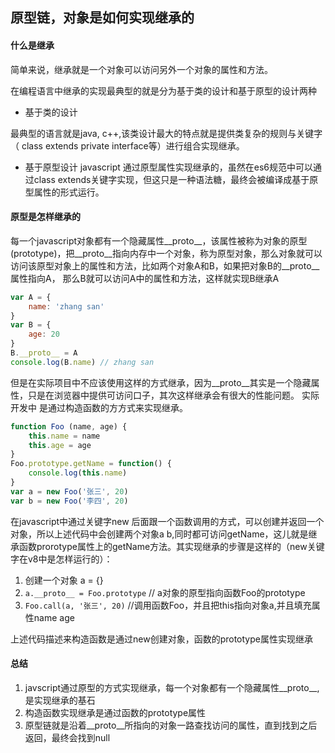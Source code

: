 ## 原型链，对象是如何实现继承的

#### 什么是继承
简单来说，继承就是一个对象可以访问另外一个对象的属性和方法。

在编程语言中继承的实现最典型的就是分为基于类的设计和基于原型的设计两种
- 基于类的设计 

最典型的语言就是java, c++,该类设计最大的特点就是提供类复杂的规则与关键字（ class extends private interface等）进行组合实现继承。

- 基于原型设计
javascript 通过原型属性实现继承的，虽然在es6规范中可以通过class extends关键字实现，但这只是一种语法糖，最终会被编译成基于原型属性的形式运行。

#### 原型是怎样继承的
每一个javascript对象都有一个隐藏属性__proto__，该属性被称为对象的原型(prototype)，把__proto__指向内存中一个对象，称为原型对象，那么对象就可以访问该原型对象上的属性和方法，比如两个对象A和B，如果把对象B的__proto__属性指向A， 那么B就可以访问A中的属性和方法，这样就实现B继承A
```javascript
var A = {
    name: 'zhang san'
}
var B = {
    age: 20
}
B.__proto__ = A
console.log(B.name) // zhang san
```
但是在实际项目中不应该使用这样的方式继承，因为__proto__其实是一个隐藏属性，只是在浏览器中提供可访问口子，其次这样继承会有很大的性能问题。
实际开发中 是通过构造函数的方方式来实现继承。
``` javascript
function Foo (name, age) {
    this.name = name
    this.age = age
}
Foo.prototype.getName = function() {
    console.log(this.name)
}
var a = new Foo('张三', 20)
var b = new Foo('李四', 20)
```
在javascript中通过关键字new 后面跟一个函数调用的方式，可以创建并返回一个对象，所以上述代码中会创建两个对象a b,同时都可访问getName，这儿就是继承函数prorotype属性上的getName方法。其实现继承的步骤是这样的（new关键字在v8中是怎样运行的）：
1. 创建一个对象 a = {}
2. `a.__proto__ = Foo.prototype` // a对象的原型指向函数Foo的prototype
3. `Foo.call(a, '张三', 20)` //调用函数Foo，并且把this指向对象a,并且填充属性name age

上述代码描述来构造函数是通过new创建对象，函数的prototype属性实现继承
#### 总结
1. javscript通过原型的方式实现继承，每一个对象都有一个隐藏属性__proto__,是实现继承的基石
2. 构造函数实现继承是通过函数的prototype属性
3. 原型链就是沿着__proto__所指向的对象一路查找访问的属性，直到找到之后返回，最终会找到null

